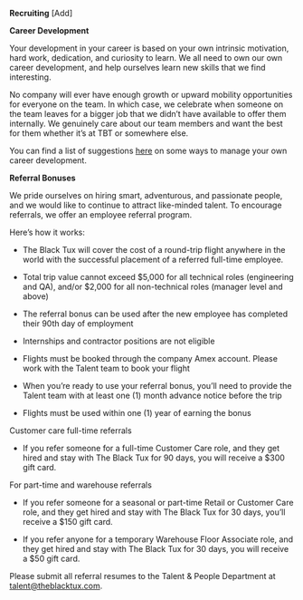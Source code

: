 **Recruiting**
[Add]


**Career Development**

Your development in your career is based on your own intrinsic motivation, hard work, dedication, and curiosity to learn. We all need to own our own career development, and help ourselves learn new skills that we find interesting. 

No company will ever have enough growth or upward mobility opportunities for everyone on the team. In which case, we celebrate when someone on the team leaves for a bigger job that we didn’t have available to offer them internally. We genuinely care about our team members and want the best for them whether it’s at TBT or somewhere else. 

You can find a list of suggestions [here](https://docs.google.com/a/theblacktux.com/document/d/12wy_jJs7D6T48x5NMIH_KNDEoglSS7HoLIRhPP8WPb4/edit?usp=sharing) on some ways to manage your own career development. 

**Referral Bonuses**

We pride ourselves on hiring smart, adventurous, and passionate people, and we would like to continue to attract like-minded talent. To encourage referrals, we offer an employee referral program.

Here’s how it works: 
 
* The Black Tux will cover the cost of a round-trip flight anywhere in the world with the successful placement of a referred full-time employee.

* Total trip value cannot exceed $5,000 for all technical roles (engineering and QA), and/or $2,000 for all non-technical roles (manager level and above)

* The referral bonus can be used after the new employee has completed their 90th day of employment

* Internships and contractor positions are not eligible

* Flights must be booked through the company Amex account. Please work with the Talent team to book your flight

* When you’re ready to use your referral bonus, you’ll need to provide the Talent team with at least one (1) month advance notice before the trip

* Flights must be used within one (1) year of earning the bonus

Customer care full-time referrals
 
* If you refer someone for a full-time Customer Care role, and they get hired and stay with The Black Tux for 90 days, you will receive a $300 gift card.
 
For part-time and warehouse referrals

* If you refer someone for a seasonal or part-time Retail or Customer Care role, and they get hired and stay with The Black Tux for 30 days, you’ll receive a $150 gift card.
 
* If you refer anyone for a temporary Warehouse Floor Associate role, and they get hired and stay with The Black Tux for 30 days, you will receive a $50 gift card.

Please submit all referral resumes to the Talent & People Department at talent@theblacktux.com.
